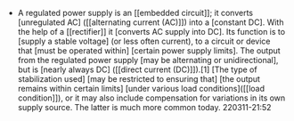 - A regulated power supply is an [[embedded circuit]]; it converts [unregulated AC] ([[alternating current (AC)]]) into a [constant DC]. With the help of a [[rectifier]] it [converts AC supply into DC]. Its function is to [supply a stable voltage] (or less often current), to a circuit or device that [must be operated within] [certain power supply limits]. The output from the regulated power supply [may be alternating or unidirectional], but is [nearly always DC] ([[direct current (DC)]]).[1] [The type of stabilization used] [may be restricted to ensuring that] [the output remains within certain limits] [under various load conditions]([[load condition]]), or it may also include compensation for variations in its own supply source. The latter is much more common today.
220311-21:52
